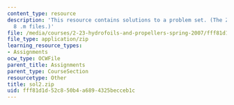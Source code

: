 ```yaml
---
content_type: resource
description: 'This resource contains solutions to a problem set. (The ZIP file contains:
  8 .m files.)'
file: /media/courses/2-23-hydrofoils-and-propellers-spring-2007/fff81d1d52c850b4a6894325becceb1c_sol2.zip
file_type: application/zip
learning_resource_types:
- Assignments
ocw_type: OCWFile
parent_title: Assignments
parent_type: CourseSection
resourcetype: Other
title: sol2.zip
uid: fff81d1d-52c8-50b4-a689-4325becceb1c
---
```

